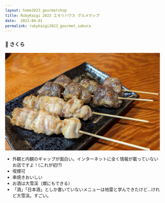 ```yaml
---
layout: home2023_gourmetshop
title: RubyKaigi 2023 エモリハウス グルメマップ
date:  2023-04-01
permalink: rubykaigi2023_gourmet_sakura
---
```

<div class="container">
  <h3 id="sakura">🍶 さくら</h3>
  <div class="row">
    <div class="col-md-6">
      <img src="/assets/images/rubykaigi2023_gourmetmap/sakura.jpg" class="hand-write">
    </div>
    <div class="col-md-6">
      <ul>
		<li>外観と内観のギャップが面白い。インターネットに全く情報が載っていないお店ですよ！(これが初!?)</li>
		<li>喫煙可</li>
		<li>串焼きおいしい</li>
		<li>お酒は大雪渓（燗にもできる）</li>
		<li>「酒」「日本酒」としか書いていないメニューは地雷と学んできたけど...けれど大雪渓。すごい。</li>
      </ul>
    </div>
  </div>
</div>

